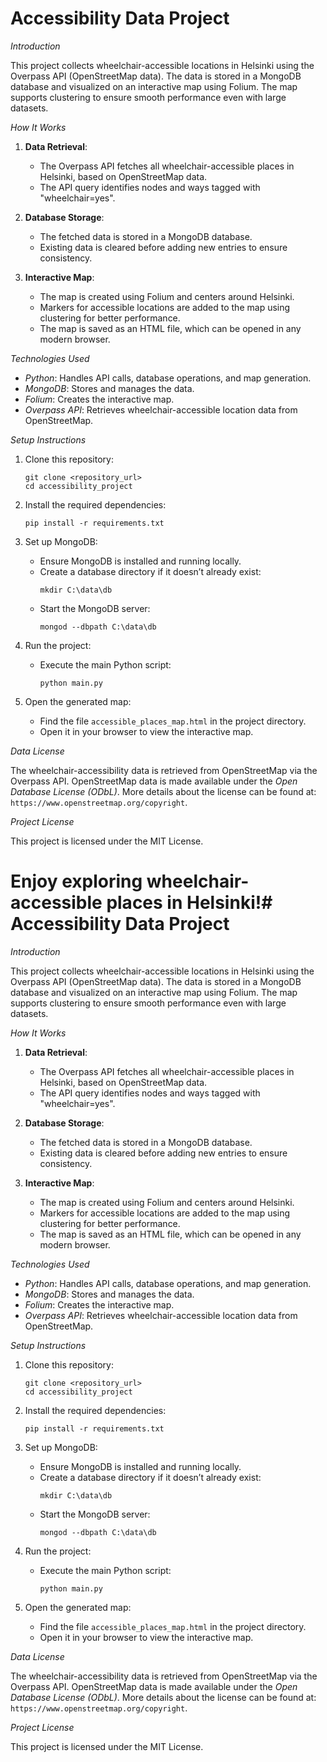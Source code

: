 # Accessibility Data Project #

*Introduction*

This project collects wheelchair-accessible locations in Helsinki using the Overpass API (OpenStreetMap data). The data is stored in a MongoDB database and visualized on an interactive map using Folium. The map supports clustering to ensure smooth performance even with large datasets.

*How It Works*

1. **Data Retrieval**:
   - The Overpass API fetches all wheelchair-accessible places in Helsinki, based on OpenStreetMap data.
   - The API query identifies nodes and ways tagged with "wheelchair=yes".

2. **Database Storage**:
   - The fetched data is stored in a MongoDB database.
   - Existing data is cleared before adding new entries to ensure consistency.

3. **Interactive Map**:
   - The map is created using Folium and centers around Helsinki.
   - Markers for accessible locations are added to the map using clustering for better performance.
   - The map is saved as an HTML file, which can be opened in any modern browser.

*Technologies Used*

- *Python*: Handles API calls, database operations, and map generation.
- *MongoDB*: Stores and manages the data.
- *Folium*: Creates the interactive map.
- *Overpass API*: Retrieves wheelchair-accessible location data from OpenStreetMap.

*Setup Instructions*

1. Clone this repository:
   ```
   git clone <repository_url>
   cd accessibility_project
   ```

2. Install the required dependencies:
   ```
   pip install -r requirements.txt
   ```

3. Set up MongoDB:
   - Ensure MongoDB is installed and running locally.
   - Create a database directory if it doesn’t already exist:
     ```
     mkdir C:\data\db
     ```
   - Start the MongoDB server:
     ```
     mongod --dbpath C:\data\db
     ```

4. Run the project:
   - Execute the main Python script:
     ```
     python main.py
     ```

5. Open the generated map:
   - Find the file `accessible_places_map.html` in the project directory.
   - Open it in your browser to view the interactive map.

*Data License*

The wheelchair-accessibility data is retrieved from OpenStreetMap via the Overpass API. OpenStreetMap data is made available under the *Open Database License (ODbL)*. More details about the license can be found at:
```https://www.openstreetmap.org/copyright```.

*Project License*

This project is licensed under the MIT License.

# **Enjoy exploring wheelchair-accessible places in Helsinki!**# Accessibility Data Project #

*Introduction*

This project collects wheelchair-accessible locations in Helsinki using the Overpass API (OpenStreetMap data). The data is stored in a MongoDB database and visualized on an interactive map using Folium. The map supports clustering to ensure smooth performance even with large datasets.

*How It Works*

1. **Data Retrieval**:
   - The Overpass API fetches all wheelchair-accessible places in Helsinki, based on OpenStreetMap data.
   - The API query identifies nodes and ways tagged with "wheelchair=yes".

2. **Database Storage**:
   - The fetched data is stored in a MongoDB database.
   - Existing data is cleared before adding new entries to ensure consistency.

3. **Interactive Map**:
   - The map is created using Folium and centers around Helsinki.
   - Markers for accessible locations are added to the map using clustering for better performance.
   - The map is saved as an HTML file, which can be opened in any modern browser.

*Technologies Used*

- *Python*: Handles API calls, database operations, and map generation.
- *MongoDB*: Stores and manages the data.
- *Folium*: Creates the interactive map.
- *Overpass API*: Retrieves wheelchair-accessible location data from OpenStreetMap.

*Setup Instructions*

1. Clone this repository:
   ```
   git clone <repository_url>
   cd accessibility_project
   ```

2. Install the required dependencies:
   ```
   pip install -r requirements.txt
   ```

3. Set up MongoDB:
   - Ensure MongoDB is installed and running locally.
   - Create a database directory if it doesn’t already exist:
     ```
     mkdir C:\data\db
     ```
   - Start the MongoDB server:
     ```
     mongod --dbpath C:\data\db
     ```

4. Run the project:
   - Execute the main Python script:
     ```
     python main.py
     ```

5. Open the generated map:
   - Find the file `accessible_places_map.html` in the project directory.
   - Open it in your browser to view the interactive map.

*Data License*

The wheelchair-accessibility data is retrieved from OpenStreetMap via the Overpass API. OpenStreetMap data is made available under the *Open Database License (ODbL)*. More details about the license can be found at:
```https://www.openstreetmap.org/copyright```.

*Project License*

This project is licensed under the MIT License.
